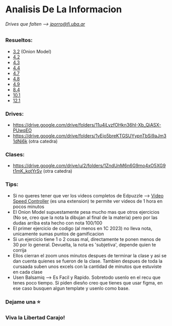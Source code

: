 # Analisis De La Informacion
###### Drives que falten --> jporro@fi.uba.ar

<!-- 
Descripcion
Villagra 1C 2023 - Repositorio de drives, ejercicios resueltos 100/100 y tips para esta catedra. Los drives contienen exámenes resueltos, apuntes, etc. FIUBA
--> 

### Resueltos:
* [3.2](/3.2) (Onion Model)
* [4.2](/Resuelto%204.2)
* [4.3](/4.3)
* [4.4](/4.3)
* [4.7](/4.3)
* [4.8](/4.3)
* [4.9](/4.3)
* [8.4](/4.3)
* [10.1](/4.3)
* [12.1](/4.3)

### Drives:
* https://drive.google.com/drive/folders/11u4iLyzfOHkn36hI-Xb_QiASX-PUwqEO
* https://drive.google.com/drive/folders/1vEjo5breKTGSUYypnTbSi9aJm31dNi6k (otra catedra)

### Clases: 
* https://drive.google.com/drive/u/2/folders/1ZndUnM6n6G9mo4xO5XG9t1mK_kotYrSv (otra catedra)

### Tips:
- Si no queres tener que ver los videos completos de Edpuzzle --> [Video Speed Controller](https://chrome.google.com/webstore/detail/super-video-speed-control/chnccghejnflbccphgkncbmllhfljdfa) (es una extension) te permite ver videos de 1 hora en pocos minutos
- El Onion Model supuestamente pesa mucho mas que otros ejercicios (No se, creo que la nota la dibujan al final de la materia) pero por las dudas arriba esta hecho con nota 100/100
- El primer ejercicio de codigo (al menos en 1C 2023) no lleva nota, unicamente sumas puntos de gamificacion
- Si un ejercicio tiene 1 o 2 cosas mal, directamente te ponen menos de 30 por lo general. Devuelta, la nota es 'subjetiva', depende quien te corrija
- Ellos cierran el zoom unos minutos despues de terminar la clase y asi se dan cuenta quienes se fueron de la clase. Tambien despues de toda la cursaada suben unos excels con la cantidad de minutos que estuviste en cada clase
- Usen Balsamiq --> Es Facil y Rapido. Sobretodo usenlo en el recu que tenes poco tiempo. Si piden diesño creo que tienes que usar figma, en ese caso busquen algun template y usenlo como base.

### Dejame una ⭐

### Viva la Libertad Carajo!
